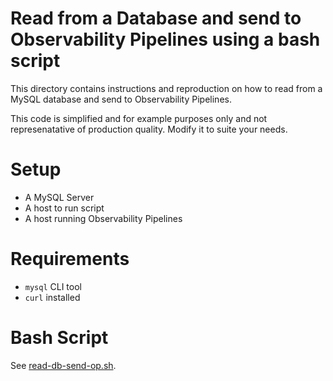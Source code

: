 # Read from a Database and send to Observability Pipelines using a bash script

This directory contains instructions and reproduction on how to read from a MySQL database and send to Observability Pipelines.

This code is simplified and for example purposes only and not represenatative of production quality. Modify it to suite your needs.

# Setup

- A MySQL Server
- A host to run script
- A host running Observability Pipelines

# Requirements

- `mysql` CLI tool
- `curl` installed

# Bash Script

See [read-db-send-op.sh](./read-db-send-op.sh).
